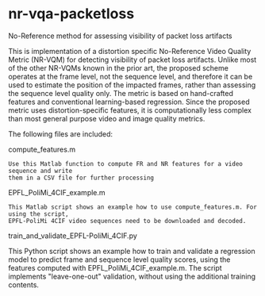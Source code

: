# nr-vqa-packetloss
No-Reference method for assessing visibility of packet loss artifacts

This is implementation of a distortion specific No-Reference Video Quality Metric (NR-VQM) 
for detecting visibility of packet loss artifacts. Unlike most of the other NR-VQMs known 
in the prior art, the proposed scheme operates at the frame level, not the sequence level, 
and therefore it can be used to estimate the position of the impacted frames, rather than 
assessing the sequence level quality only. The metric is based on hand-crafted features and 
conventional learning-based regression. Since the proposed metric uses distortion-specific 
features, it is computationally less complex than most general purpose video and image quality 
metrics.


The following files are included:

compute_features.m
    
    Use this Matlab function to compute FR and NR features for a video sequence and write
    them in a CSV file for further processing
    
EPFL_PoliMi_4CIF_example.m

    This Matlab script shows an example how to use compute_features.m. For using the script,
    EPFL-PoliMi 4CIF video sequences need to be downloaded and decoded.
    
train_and_validate_EPFL-PoliMi_4CIF.py

   This Python script shows an example how to train and validate a regression model to 
   predict frame and sequence level quality scores, using the features computed with
   EPFL_PoliMi_4CIF_example.m. The script implements "leave-one-out" validation, without
   using the additional training contents.

